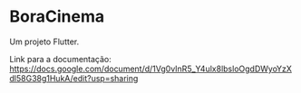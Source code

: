 # BoraCinema

Um projeto Flutter.

Link para a documentação: https://docs.google.com/document/d/1Vg0vInR5_Y4ulx8lbsloOgdDWyoYzXdl58G38g1HukA/edit?usp=sharing
